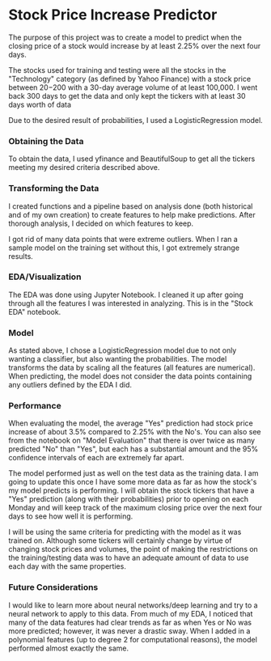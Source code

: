 # Stock Price Increase Predictor
The purpose of this project was to create a model to predict when the closing price of a stock would increase by at least 2.25% over the next four days.

The stocks used for training and testing were all the stocks in the "Technology" category (as defined by Yahoo Finance) with a stock price between $20-$200 with a 30-day average volume of at least 100,000. I went back 300 days to get the data and only kept the tickers with at least 30 days worth of data

Due to the desired result of probabilities, I used a LogisticRegression model.

### Obtaining the Data
To obtain the data, I used yfinance and BeautifulSoup to get all the tickers meeting my desired criteria described above.

### Transforming the Data
I created functions and a pipeline based on analysis done (both historical and of my own creation) to create features to help make predictions. After thorough analysis, I decided on which features to keep.

I got rid of many data points that were extreme outliers. When I ran a sample model on the training set without this, I got extremely strange results.

### EDA/Visualization
The EDA was done using Jupyter Notebook. I cleaned it up after going through all the features I was interested in analyzing. This is in the "Stock EDA" notebook.

### Model
As stated above, I chose a LogisticRegression model due to not only wanting a classifier, but also wanting the probabilities.
The model transforms the data by scaling all the features (all features are numerical).
When predicting, the model does not consider the data points containing any outliers defined by the EDA I did.

### Performance
When evaluating the model, the average "Yes" prediction had stock price increase of about 3.5% compared to 2.25% with the No's. You can also see from the notebook on "Model Evaluation" that there is over twice as many predicted "No" than "Yes", but each has a substantial amount and the 95% confidence intervals of each are extremely far apart.

The model performed just as well on the test data as the training data. I am going to update this once I have some more data as far as how the stock's my model predicts is performing. I will obtain the stock tickers that have a "Yes" prediction (along with their probabilities) prior to opening on each Monday and will keep track of the maximum closing price over the next four days to see how well it is performing.

I will be using the same criteria for predicting with the model as it was trained on. Although some tickers will certainly change by virtue of changing stock prices and volumes, the point of making the restrictions on the training/testing data was to have an adequate amount of data to use each day with the same properties.

### Future Considerations
I would like to learn more about neural networks/deep learning and try to a neural network to apply to this data. From much of my EDA, I noticed that many of the data features had clear trends as far as when Yes or No was more predicted; however, it was never a drastic sway. When I added in a polynomial features (up to degree 2 for computational reasons), the model performed almost exactly the same.
